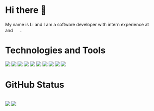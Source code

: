 # Hi there 👋
My name is Li and I am a software developer with intern experience at
<img height="16" width="16" src="https://cdn.jsdelivr.net/npm/simple-icons@v5/icons/unity.svg" /> and
<img height="16" width="16" src="https://cdn.jsdelivr.net/npm/simple-icons@v5/icons/tiktok.svg" /> .

<!--
**NestDream/NestDream** is a ✨ _special_ ✨ repository because its `README.md` (this file) appears on your GitHub profile.

Here are some ideas to get you started:

- 🔭 I’m currently working on ...
- 🌱 I’m currently learning ...
- 👯 I’m looking to collaborate on ...
- 🤔 I’m looking for help with ...
- 💬 Ask me about ...
- 📫 How to reach me: ...
- 😄 Pronouns: ...
- ⚡ Fun fact: ...
-->

# Technologies and Tools
![](https://img.shields.io/badge/OS-Linux-informational?style=flat&logo=Linux&logoColor=white&color=3399ff)
![](https://img.shields.io/badge/OS-MacOS-informational?style=flat&logo=MacOS&logoColor=white&color=3399ff)
![](https://img.shields.io/badge/OS-Windows-informational?style=flat&logo=Windows&logoColor=white&color=3399ff)
![](https://img.shields.io/badge/Code-Java-informational?style=flat&logo=Java&logoColor=white&color=2bbc8a)
![](https://img.shields.io/badge/Code-Python-informational?style=flat&logo=Python&logoColor=white&color=2bbc8a)
![](https://img.shields.io/badge/Code-C++-informational?style=flat&logo=CPlusPlus&logoColor=white&color=2bbc8a)
![](https://img.shields.io/badge/Code-Go-informational?style=flat&logo=Go&logoColor=white&color=2bbc8a)
![](https://img.shields.io/badge/Code-C%23-informational?style=flat&logo=CSharp&logoColor=white&color=2bbc8a)
![](https://img.shields.io/badge/Tools-Docker-informational?style=flat&logo=Docker&logoColor=white&color=ffad60)
![](https://img.shields.io/badge/Tools-Unity-informational?style=flat&logo=Unity&logoColor=white&color=ffad60)

# GitHub Status
<br>
<a href="#hi-there-">
    <img align="left" src="https://github-readme-stats.vercel.app/api/top-langs/?username=nestdream&layout=compact">
    <img align="left"
        src="https://hits.seeyoufarm.com/api/count/incr/badge.svg?url=https%3A%2F%2Fgithub.com%2Fnestdream&count_bg=%2379C83D&title_bg=%23555555&icon=&icon_color=%23E7E7E7&title=hits&edge_flat=false">
</a>
<br>
